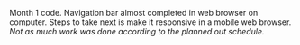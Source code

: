 Month 1 code. Navigation bar almost completed in web browser on computer. Steps to take next is make it responsive in a mobile web browser.
*Not as much work was done according to the planned out schedule.*

